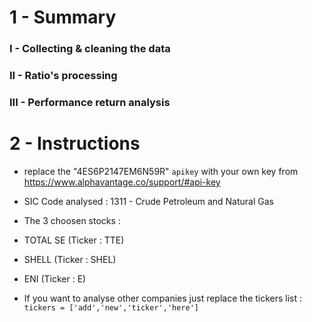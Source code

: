 # 1 - Summary
### I - Collecting & cleaning the data
### II - Ratio's processing
### III - Performance return analysis

# 2 - Instructions
- replace the "4ES6P2147EM6N59R" ```apikey``` with your own key from https://www.alphavantage.co/support/#api-key

- SIC Code analysed : 1311 - Crude Petroleum and Natural Gas
- The 3 choosen stocks :
- TOTAL SE (Ticker : TTE)
- SHELL (Ticker : SHEL)
- ENI (Ticker : E)

- If you want to analyse other companies just replace the tickers list : ``` tickers = ['add','new','ticker','here']```
